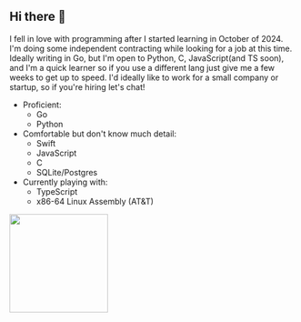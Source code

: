 ## Hi there 👋

I fell in love with programming after I started learning in October of 2024. I'm doing some independent contracting while looking for a job at this time. Ideally writing in Go, but I'm open to Python, C, JavaScript(and TS soon), and I'm a quick learner so if you use a different lang just give me a few weeks to get up to speed. I'd ideally like to work for a small company or startup, so if you're hiring let's chat!

- Proficient:
    - Go
    - Python
- Comfortable but don't know much detail:
    - Swift
    - JavaScript
    - C
    - SQLite/Postgres
- Currently playing with:
    - TypeScript
    - x86-64 Linux Assembly (AT&T)

<!--
**Daxin319/Daxin319** is a ✨ _special_ ✨ repository because its `README.md` (this file) appears on your GitHub profile.

Here are some ideas to get you started:

- 🔭 I’m currently working on ...
- 🌱 I’m currently learning ...
- 👯 I’m looking to collaborate on ...
- 🤔 I’m looking for help with ...
- 💬 Ask me about ...
- 📫 How to reach me: ...
- 😄 Pronouns: ...
- ⚡ Fun fact: ...
-->

<p align="left">
  <img src="https://api.boot.dev/v1/users/public/c4b69ebb-dafa-43c1-adef-07fdfefc7e9f/thumbnail" style="width: 18vw; min-width: 330px;" />
</p>

